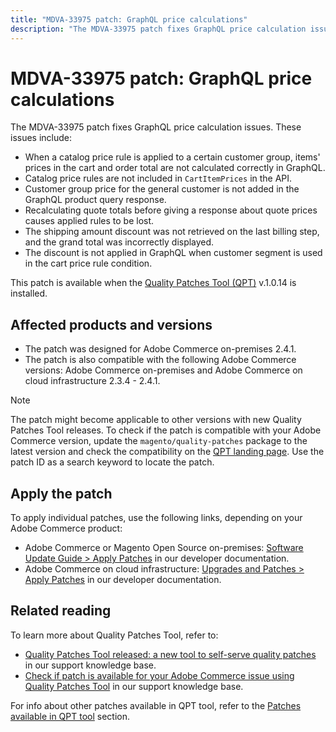 ```yaml
---
title: "MDVA-33975 patch: GraphQL price calculations"
description: "The MDVA-33975 patch fixes GraphQL price calculation issues. These issues include:"
---
```


# MDVA-33975 patch: GraphQL price calculations

The MDVA-33975 patch fixes GraphQL price calculation issues. These issues include:

* When a catalog price rule is applied to a certain customer group, items' prices in the cart and order total are not calculated correctly in GraphQL.
* Catalog price rules are not included in `CartItemPrices` in the API.
* Customer group price for the general customer is not added in the GraphQL product query response.
* Recalculating quote totals before giving a response about quote prices causes applied rules to be lost.
* The shipping amount discount was not retrieved on the last billing step, and the grand total was incorrectly displayed.
* The discount is not applied in GraphQL when customer segment is used in the cart price rule condition.

This patch is available when the [Quality Patches Tool (QPT)](/help/announcements/adobe-commerce-announcements/magento-quality-patches-released-new-tool-to-self-serve-quality-patches.md) v.1.0.14 is installed.

## Affected products and versions

* The patch was designed for Adobe Commerce on-premises 2.4.1.
* The patch is also compatible with the following Adobe Commerce versions: Adobe Commerce on-premises and Adobe Commerce on cloud infrastructure 2.3.4 - 2.4.1.

>[!NOTE]
>
>The patch might become applicable to other versions with new Quality Patches Tool releases. To check if the patch is compatible with your Adobe Commerce version, update the `magento/quality-patches` package to the latest version and check the compatibility on the [QPT landing page](https://devdocs.magento.com/quality-patches/tool.html#patch-grid). Use the patch ID as a search keyword to locate the patch.

## Apply the patch

To apply individual patches, use the following links, depending on your Adobe Commerce product:

* Adobe Commerce or Magento Open Source on-premises: [Software Update Guide > Apply Patches](https://devdocs.magento.com/guides/v2.4/comp-mgr/patching/mqp.html) in our developer documentation.
* Adobe Commerce on cloud infrastructure: [Upgrades and Patches > Apply Patches](https://devdocs.magento.com/cloud/project/project-patch.html) in our developer documentation.

## Related reading

To learn more about Quality Patches Tool, refer to:

* [Quality Patches Tool released: a new tool to self-serve quality patches](/help/announcements/adobe-commerce-announcements/magento-quality-patches-released-new-tool-to-self-serve-quality-patches.md) in our support knowledge base.
* [Check if patch is available for your Adobe Commerce issue using Quality Patches Tool](https://support.magento.com/hc/en-us/articles/360047125252) in our support knowledge base.

For info about other patches available in QPT tool, refer to the [Patches available in QPT tool](https://support.magento.com/hc/en-us/sections/360010506631-Patches-available-in-QPT-tool-) section.